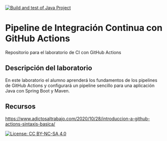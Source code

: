 [![Build and test of Java Project](https://github.com/ETSISI-EMS/ems2024-lab-1-3-ci-github-actions-IsmailCh0901/actions/workflows/main.yml/badge.svg)](https://github.com/ETSISI-EMS/ems2024-lab-1-3-ci-github-actions-IsmailCh0901/actions/workflows/main.yml)

# Pipeline de Integración Continua con GitHub Actions

Repositorio para el laboratorio de CI con GitHub Actions

## Descripción del laboratorio

En este laboratorio el alumno aprenderá los fundamentos de los pipelines de GitHub Actions y configurará un pipeline
sencillo para una aplicación Java con Spring Boot y Maven. 

## Recursos
https://www.adictosaltrabajo.com/2020/10/28/introduccion-a-github-actions-sintaxis-basica/

[![License: CC BY-NC-SA 4.0](https://img.shields.io/badge/License-CC_BY--NC--SA_4.0-lightgrey.svg)](https://creativecommons.org/licenses/by-nc-sa/4.0/)

